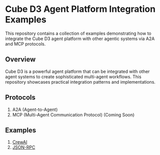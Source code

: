 # Cube D3 Agent Platform Integration Examples

This repository contains a collection of examples demonstrating how to integrate the Cube D3 agent platform with other agentic systems via A2A and MCP protocols.

## Overview

Cube D3 is a powerful agent platform that can be integrated with other agent systems to create sophisticated multi-agent workflows. This repository showcases practical integration patterns and implementations.

## Protocols

1. A2A (Agent-to-Agent)
2. MCP (Multi-Agent Communication Protocol) (Coming Soon)


## Examples

1. [CrewAI](a2a/crewai/README.md)
2. [JSON-RPC](a2a/jsonrpc/README.md)

